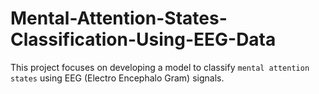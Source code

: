 # Mental-Attention-States-Classification-Using-EEG-Data
This project focuses on developing a model to classify `mental attention states` using EEG (Electro Encephalo Gram) signals.
